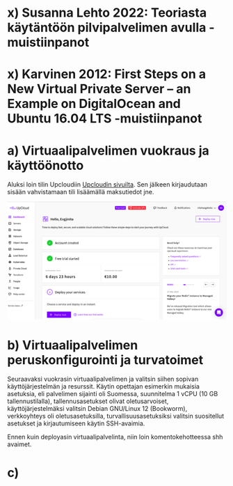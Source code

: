 # x) Susanna Lehto 2022: Teoriasta käytäntöön pilvipalvelimen avulla -muistiinpanot

# x) Karvinen 2012: First Steps on a New Virtual Private Server – an Example on DigitalOcean and Ubuntu 16.04 LTS -muistiinpanot

# a) Virtuaalipalvelimen vuokraus ja käyttöönotto

Aluksi loin tilin Upcloudiin [Upcloudin sivuilta](https://upcloud.com/). Sen jälkeen kirjaudutaan sisään vahvistamaan tili lisäämällä maksutiedot jne. 

<img src="vuokraus.png" width="600" />

# b) Virtuaalipalvelimen peruskonfigurointi ja turvatoimet

 Seuraavaksi vuokrasin virtuaalipalvelimen ja valitsin siihen sopivan käyttöjärjestelmän ja resurssit. Käytin opettajan esimerkin mukaisia asetuksia, eli palvelimen sijainti oli Suomessa, suunnitelma 1 vCPU (10 GB tallennustilalla), tallennusasetukset olivat oletusarvoiset, käyttöjärjestelmäksi valitsin Debian GNU/Linux 12 (Bookworm), verkkoyhteys oli oletusasetuksilla, turvallisuusasetuksiksi valitsin suositellut asetukset ja kirjautumiseen käytin SSH-avaimia.

 Ennen kuin deployasin virtuaalipalvelinta, niin loin komentokehotteessa shh avaimet. 

 

 

# c) 
